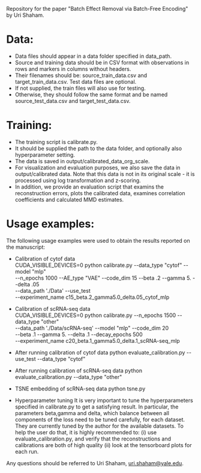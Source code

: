 

Repository for the paper "Batch Effect Removal via Batch-Free Encoding" by Uri Shaham.

# Data:
* Data files should appear in a data folder specified in data_path.
* Source and training data should be in CSV format with observations in rows and markers in columns without headers. 
* Their filenames should be: source_train_data.csv and target_train_data.csv. Test data files are optional. 
* If not supplied, the train files will also use for testing. 
* Otherwise, they should follow the same format and be named source_test_data.csv and target_test_data.csv.

# Training:
* The training script is calibrate.py. 
* It should be supplied the path to the data folder, and optionally also hyperparameter setting.
* The data is saved in output/calibrated_data_org_scale.
* For visualization and evaluation purposes, we also save the data in output/calibrated data. Note that this data is not in its original scale - it is processed using log transformation and z-scoring.
* In addition, we provide an evaluation script that examins the reconstruction errors, plots the calibrated data, examines correlation coefficients and calculated MMD estimates.


# Usage examples:
The following usage examples were used to obtain the results reported on the manuscript:

* Calibration of cytof data \
CUDA_VISIBLE_DEVICES=0 python calibrate.py --data_type "cytof" --model "mlp" \
--n_epochs 1000 --AE_type "VAE" --code_dim 15 --beta .2 --gamma 5. --delta .05 \
--data_path './Data'  --use_test \
--experiment_name c15_beta.2_gamma5.0_delta.05_cytof_mlp

* Calibration of scRNA-seq data \
CUDA_VISIBLE_DEVICES=0 python calibrate.py --n_epochs 1500 --data_type "other" \
--data_path './Data/scRNA-seq' --model "mlp" --code_dim 20 \
--beta .1 --gamma 5. --delta .1 --decay_epochs 500 \
--experiment_name c20_beta.1_gamma5.0_delta.1_scRNA-seq_mlp


* After running calibration of cytof data
python evaluate_calibration.py --use_test --data_type "cytof" 

* After running calibration of scRNA-seq data
python evaluate_calibration.py --data_type "other" 

* TSNE embedding of scRNA-seq data
python tsne.py 


* Hyperparameter tuning
It is very important to tune the hyperparameters specified in calibrate.py to get a satisfying result.
In particular, the parameters beta,gamma and delta, which balance between all 
components of the loss need to be tuned carefully, for each dataset.
They are currently tuned by the author for the available datasets.
To help the user do that, it is highly recommended to:
(i) use evaluate_calibration.py, and verify that the reconstructions and 
calibrations are both of high quality
(ii) look at the tensorboard plots for each run.



Any questions should be referred to Uri Shaham, uri.shaham@yale.edu.
